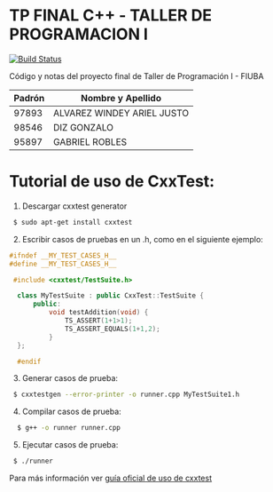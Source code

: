 


TP FINAL C++ - TALLER DE PROGRAMACION I
==========

[![Build Status](https://travis-ci.com/gabyrobles93/tp-final-taller.svg?token=Qx8C9xtSVWpLJwsqc4hb&branch=master)](https://travis-ci.com/gabyrobles93/tp-final-taller)

Código y notas del proyecto final de Taller de Programación I - FIUBA


| Padrón | Nombre y Apellido         |
|--------|---------------------------|
| 97893 | ALVAREZ WINDEY ARIEL JUSTO |
| 98546 | DIZ GONZALO                |
| 95897 | GABRIEL ROBLES             |

# Tutorial de uso de CxxTest:

1) Descargar cxxtest generator
```bash
 $ sudo apt-get install cxxtest
```

2) Escribir casos de pruebas en un .h, como en el siguiente ejemplo:

```c++
#ifndef __MY_TEST_CASES_H__
#define __MY_TEST_CASES_H__

 #include <cxxtest/TestSuite.h>

  class MyTestSuite : public CxxTest::TestSuite {
      public:
          void testAddition(void) {
              TS_ASSERT(1+1>1);
              TS_ASSERT_EQUALS(1+1,2);
          }
  };

  #endif
```
3) Generar casos de prueba:
```bash
 $ cxxtestgen --error-printer -o runner.cpp MyTestSuite1.h
```

4) Compilar casos de prueba:
```bash
  $ g++ -o runner runner.cpp
```

5) Ejecutar casos de prueba:
```bash
 $ ./runner
```

Para más información ver [guía oficial de uso de cxxtest](test_cases/guide.pdf)
